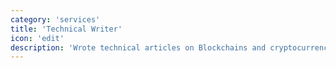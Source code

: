 ```yaml
---
category: 'services'
title: 'Technical Writer'
icon: 'edit'
description: 'Wrote technical articles on Blockchains and cryptocurrency for GeekWinky Foundation.'
---
```

